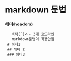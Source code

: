 # markdown 문법
**헤더(headers)**
```
   백틱(`)<-- 3개 코드라인
   markdown문법이 적용안됨
 # 헤더1
 ## 헤더 2
 ### 헤더3
```